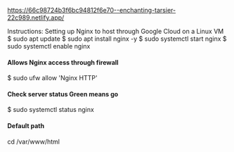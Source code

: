 https://66c98724b3f6bc94812f6e70--enchanting-tarsier-22c989.netlify.app/

Instructions:
Setting up Nginx to host through Google Cloud on a Linux VM
$ sudo apt update
$ sudo apt install nginx -y
$ sudo systemctl start nginx
$ sudo systemctl enable nginx
#### Allows Nginx access through firewall
$ sudo ufw allow 'Nginx HTTP'
#### Check server status Green means go
$ sudo systemctl status nginx
#### Default path
cd /var/www/html

